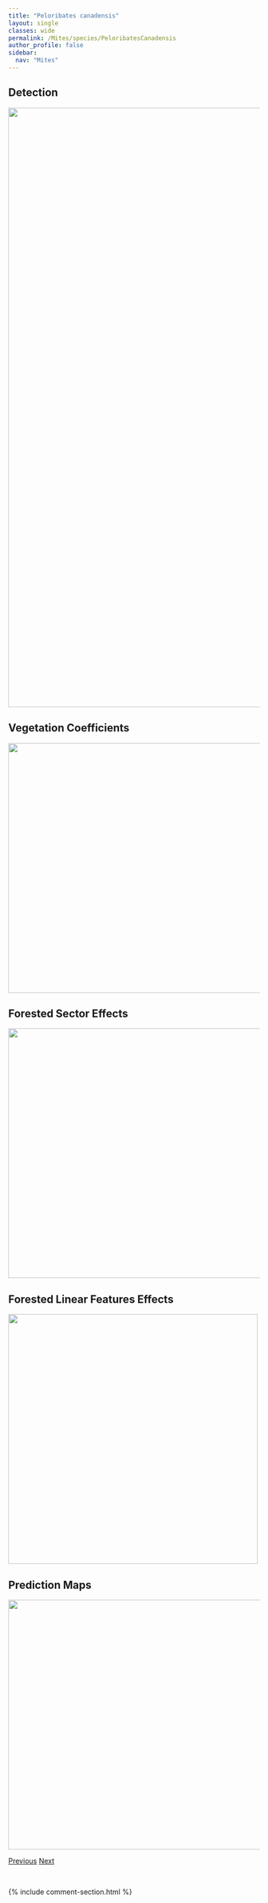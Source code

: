 ```yaml
---
title: "Peloribates canadensis"
layout: single
classes: wide
permalink: /Mites/species/PeloribatesCanadensis
author_profile: false
sidebar:
  nav: "Mites"
---
```


<h2>Detection</h2>

<a href="https://drive.google.com/uc?export=view&id=1TzjEHBLcIC2Wp_FvuB2Gf1ZBeFKU3ugn">
<img src="https://drive.google.com/uc?export=view&id=1TzjEHBLcIC2Wp_FvuB2Gf1ZBeFKU3ugn" height = "1200" width = "800">
</a>


<h2>Vegetation Coefficients</h2>

<a href="https://drive.google.com/uc?export=view&id=1x-DNqS4tM3Y22gspqUIO-Ip794pGARSv">
<img src="https://drive.google.com/uc?export=view&id=1x-DNqS4tM3Y22gspqUIO-Ip794pGARSv" height = "500" width = "1000">
</a>


<h2>Forested Sector Effects</h2>

<a href="https://drive.google.com/uc?export=view&id=1bYrahUsFifSNPQYyoXjgil6D0Tz1QtAW">
<img src="https://drive.google.com/uc?export=view&id=1bYrahUsFifSNPQYyoXjgil6D0Tz1QtAW" height = "500" width = "1000">
</a>


<h2>Forested Linear Features Effects</h2>

<a href="https://drive.google.com/uc?export=view&id=1LUx6e3OjtuwgiwHW8bk9OjRCq-mkCZgT">
<img src="https://drive.google.com/uc?export=view&id=1LUx6e3OjtuwgiwHW8bk9OjRCq-mkCZgT" height = "500" width = "500">
</a>


<h2>Prediction Maps</h2>

<a href="https://drive.google.com/uc?export=view&id=1v0mZ7jUK3XnaczjQVLp8q5-wtnxqn7W2">
<img src="https://drive.google.com/uc?export=view&id=1v0mZ7jUK3XnaczjQVLp8q5-wtnxqn7W2" height = "500" width = "1000">
</a>


<a href="/DevelopmentWebsite/Mites/species/PeloptulusSp1DEW" class="pagination--pager" title="Peloptulus sp. 1 DEW">Previous</a> <a href="/DevelopmentWebsite/Mites/species/PeloribatesPilosus" class="pagination--pager" title="Peloribates pilosus">Next</a>

<p>&nbsp;</p>

{% include comment-section.html %}
